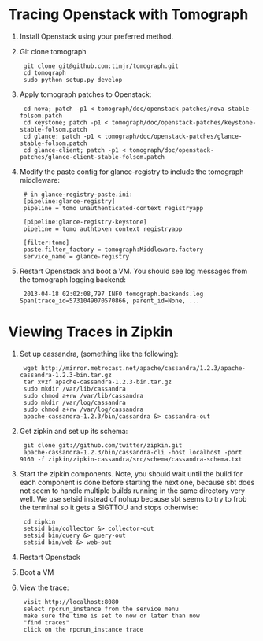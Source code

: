 Tracing Openstack with Tomograph
================================


1. Install Openstack using your preferred method.

2. Git clone tomograph

        git clone git@github.com:timjr/tomograph.git
        cd tomograph
        sudo python setup.py develop

3. Apply tomograph patches to Openstack:

        cd nova; patch -p1 < tomograph/doc/openstack-patches/nova-stable-folsom.patch
        cd keystone; patch -p1 < tomograph/doc/openstack-patches/keystone-stable-folsom.patch
        cd glance; patch -p1 < tomograph/doc/openstack-patches/glance-stable-folsom.patch
        cd glance-client; patch -p1 < tomograph/doc/openstack-patches/glance-client-stable-folsom.patch

4. Modify the paste config for glance-registry to include the tomograph middleware:

        # in glance-registry-paste.ini:
        [pipeline:glance-registry]
        pipeline = tomo unauthenticated-context registryapp

        [pipeline:glance-registry-keystone]
        pipeline = tomo authtoken context registryapp

        [filter:tomo]
        paste.filter_factory = tomograph:Middleware.factory
        service_name = glance-registry

5. Restart Openstack and boot a VM.  You should see log messages from the tomograph logging backend:

        2013-04-18 02:02:08,797 INFO tomograph.backends.log Span(trace_id=5731049070570866, parent_id=None, ...


Viewing Traces in Zipkin
====================

1. Set up cassandra, (something like the following):

        wget http://mirror.metrocast.net/apache/cassandra/1.2.3/apache-cassandra-1.2.3-bin.tar.gz
        tar xvzf apache-cassandra-1.2.3-bin.tar.gz
        sudo mkdir /var/lib/cassandra
        sudo chmod a+rw /var/lib/cassandra
        sudo mkdir /var/log/cassandra
        sudo chmod a+rw /var/log/cassandra
        apache-cassandra-1.2.3/bin/cassandra &> cassandra-out

2. Get zipkin and set up its schema:

        git clone git://github.com/twitter/zipkin.git
        apache-cassandra-1.2.3/bin/cassandra-cli -host localhost -port 9160 -f zipkin/zipkin-cassandra/src/schema/cassandra-schema.txt

3. Start the zipkin components.  Note, you should wait until the build for each component is done before starting the next one, because sbt does not seem to handle multiple builds running in the same directory very well.  We use setsid instead of nohup because sbt seems to try to frob the terminal so it gets a SIGTTOU and stops otherwise:

        cd zipkin
        setsid bin/collector &> collector-out
        setsid bin/query &> query-out
        setsid bin/web &> web-out

3. Restart Openstack

4. Boot a VM

5. View the trace:

        visit http://localhost:8080
        select rpcrun_instance from the service menu
        make sure the time is set to now or later than now
        "find traces"
        click on the rpcrun_instance trace


